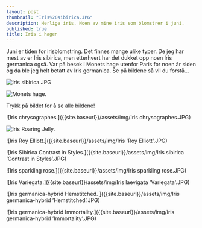 ```yaml
---
layout: post
thumbnail: "Iris%20sibirica.JPG"
description: Herlige iris. Noen av mine iris som blomstrer i juni.
published: true
title: Iris i hagen
---
```






Juni er tiden for irisblomstring. Det finnes mange ulike typer. De jeg har mest av er   Iris sibirica, men etterhvert har det dukket opp noen Iris germanica også. Var på besøk i Monets hage utenfor Paris for noen år siden og da ble jeg helt betatt av Iris germanica. Se på bildene så vil du forstå...

![Iris sibirica.JPG]({{site.baseurl}}/assets/img/Iris%20sibirica.JPG)

![Monets hage.]({{site.baseurl}}/assets/img/Iris%20i%20Monets%20hage.JPG)

Trykk på bildet for å se alle bildene!

<!--more--> 

![Iris chrysographes.]({{site.baseurl}}/assets/img/Iris chrysographes.JPG)

![Iris Roaring Jelly.]({{site.baseurl}}/assets/img/Iris%20'Roaring%20Jelly'.JPG)

![Iris Roy Elliott.]({{site.baseurl}}/assets/img/Iris 'Roy Elliott'.JPG)

![Iris Sibirica Contrast in Styles.]({{site.baseurl}}/assets/img/Iris sibirica ‘Contrast in Styles’.JPG)

![Iris sparkling rose.]({{site.baseurl}}/assets/img/Iris sparkling rose.JPG)

![Iris Variegata.]({{site.baseurl}}/assets/img/Iris laevigata 'Variegata'.JPG)

![Iris germanica-hybrid Hemstitched. ]({{site.baseurl}}/assets/img/Iris germanica-hybrid ’Hemstitched’.JPG)

![Iris germanica-hybrid Immortality.]({{site.baseurl}}/assets/img/Iris germanica-hybrid ’Immortality’.JPG)
